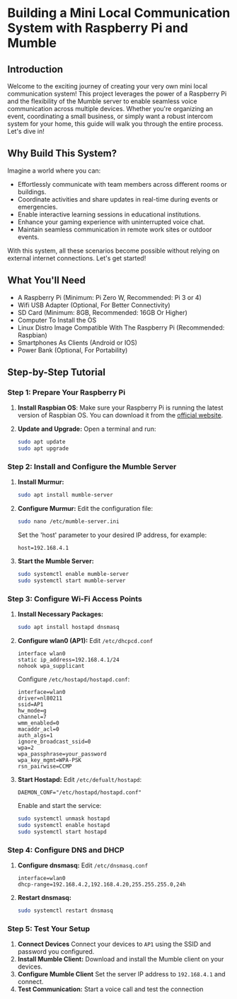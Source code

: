 # Building a Mini Local Communication System with Raspberry Pi and Mumble

## Introduction

Welcome to the exciting journey of creating your very own mini local communication system! This project leverages the power of a Raspberry Pi and the flexibility of the Mumble server to enable seamless voice communication across multiple devices. Whether you're organizing an event, coordinating a small business, or simply want a robust intercom system for your home, this guide will walk you through the entire process. Let's dive in!

## Why Build This System?

Imagine a world where you can:
- Effortlessly communicate with team members across different rooms or buildings.
- Coordinate activities and share updates in real-time during events or emergencies.
- Enable interactive learning sessions in educational institutions.
- Enhance your gaming experience with uninterrupted voice chat.
- Maintain seamless communication in remote work sites or outdoor events.

With this system, all these scenarios become possible without relying on external internet connections. Let's get started!

## What You'll Need

 - A Raspberry Pi (Minimum: Pi Zero W, Recommended: Pi 3 or 4)
 - Wifi USB Adapter (Optional, For Better Connectivity)
 - SD Card (Minimum: 8GB, Recommended: 16GB Or Higher)
 - Computer To Install the OS
 -  Linux Distro Image Compatible With The Raspberry Pi (Recommended: Raspbian)
 - Smartphones As Clients (Android or IOS)
 - Power Bank (Optional, For Portability)


## Step-by-Step Tutorial

### Step 1: Prepare Your Raspberry Pi

1. **Install Raspbian OS**:
   Make sure your Raspberry Pi is running the latest version of Raspbian OS. You can download it from the [official website](https://www.raspberrypi.org/software/).

2. **Update and Upgrade:**
   Open a terminal and run:
   ```bash
   sudo apt update
   sudo apt upgrade
   ```
### Step 2: Install and Configure the Mumble Server
1. **Install Murmur:**
   ```bash
   sudo apt install mumble-server
2. **Configure Murmur:** Edit the configuration file:
   ```bash
   sudo nano /etc/mumble-server.ini
   ```
   Set the 'host' parameter to your desired IP address, for example:
   ```
   host=192.168.4.1
   ```
3. **Start the Mumble Server:**
   ```bash
   sudo systemctl enable mumble-server
   sudo systemctl start mumble-server
   ```
### Step 3: Configure Wi-Fi Access Points
1. **Install Necessary Packages:**
   ```bash
   sudo apt install hostapd dnsmasq
   ```
2. **Configure wlan0 (AP1):**
   Edit ``/etc/dhcpcd.conf``
   ```
   interface wlan0
   static ip_address=192.168.4.1/24
   nohook wpa_supplicant
   ```
   Configure ``/etc/hostapd/hostapd.conf``:
   ```
   interface=wlan0
   driver=nl80211
   ssid=AP1
   hw_mode=g
   channel=7
   wmm_enabled=0
   macaddr_acl=0
   auth_algs=1
   ignore_broadcast_ssid=0
   wpa=2
   wpa_passphrase=your_password
   wpa_key_mgmt=WPA-PSK
   rsn_pairwise=CCMP
   ```

3. **Start Hostapd:**
   Edit ``/etc/defualt/hostapd``:
   ```
   DAEMON_CONF="/etc/hostapd/hostapd.conf"
   ```
   Enable and start the service:
   ```bash
   sudo systemctl unmask hostapd
   sudo systemctl enable hostapd
   sudo systemctl start hostapd
   ```
### Step 4: Configure DNS and DHCP
1. **Configure dnsmasq:**
Edit ``/etc/dnsmasq.conf``
   ```
   interface=wlan0
   dhcp-range=192.168.4.2,192.168.4.20,255.255.255.0,24h
   ```
2. **Restart dnsmasq:**
   ```bash
   sudo systemctl restart dnsmasq
   ```
### Step 5: Test Your Setup
1. **Connect Devices**
Connect your devices to `AP1` using the SSID and password you configured.
2. **Install Mumble Client:**
Download and install the Mumble client on your devices.
3. **Configure Mumble Client**
Set the server IP address to `192.168.4.1` and connect.
4. **Test Communication:**
Start a voice call and test the connection 
